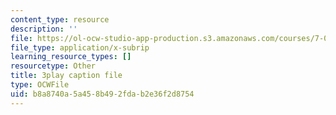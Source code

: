 ```yaml
---
content_type: resource
description: ''
file: https://ol-ocw-studio-app-production.s3.amazonaws.com/courses/7-01sc-fundamentals-of-biology-fall-2011/b8a8740a5a458b492fdab2e36f2d8754_pJDHi91yAaE.srt
file_type: application/x-subrip
learning_resource_types: []
resourcetype: Other
title: 3play caption file
type: OCWFile
uid: b8a8740a-5a45-8b49-2fda-b2e36f2d8754
---
```

